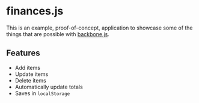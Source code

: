 finances.js
===========

This is an example, proof-of-concept, application to showcase some of the
things that are possible with [backbone.js][backbone].

Features
--------

* Add items
* Update items
* Delete items
* Automatically update totals
* Saves in `localStorage`

[backbone]: http://documentcloud.github.com/backbone/
